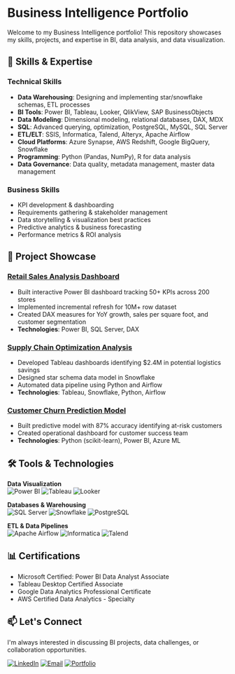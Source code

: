 # Business Intelligence Portfolio

Welcome to my Business Intelligence portfolio! This repository showcases my skills, projects, and expertise in BI, data analysis, and data visualization.

## 🚀 Skills & Expertise

### Technical Skills
- **Data Warehousing**: Designing and implementing star/snowflake schemas, ETL processes
- **BI Tools**: Power BI, Tableau, Looker, QlikView, SAP BusinessObjects
- **Data Modeling**: Dimensional modeling, relational databases, DAX, MDX
- **SQL**: Advanced querying, optimization, PostgreSQL, MySQL, SQL Server
- **ETL/ELT**: SSIS, Informatica, Talend, Alteryx, Apache Airflow
- **Cloud Platforms**: Azure Synapse, AWS Redshift, Google BigQuery, Snowflake
- **Programming**: Python (Pandas, NumPy), R for data analysis
- **Data Governance**: Data quality, metadata management, master data management

### Business Skills
- KPI development & dashboarding
- Requirements gathering & stakeholder management
- Data storytelling & visualization best practices
- Predictive analytics & business forecasting
- Performance metrics & ROI analysis

## 📂 Project Showcase

### [Retail Sales Analysis Dashboard](project1_link)
- Built interactive Power BI dashboard tracking 50+ KPIs across 200 stores
- Implemented incremental refresh for 10M+ row dataset
- Created DAX measures for YoY growth, sales per square foot, and customer segmentation
- **Technologies**: Power BI, SQL Server, DAX

### [Supply Chain Optimization Analysis](project2_link)
- Developed Tableau dashboards identifying $2.4M in potential logistics savings
- Designed star schema data model in Snowflake
- Automated data pipeline using Python and Airflow
- **Technologies**: Tableau, Snowflake, Python, Airflow

### [Customer Churn Prediction Model](project3_link)
- Built predictive model with 87% accuracy identifying at-risk customers
- Created operational dashboard for customer success team
- **Technologies**: Python (scikit-learn), Power BI, Azure ML

## 🛠️ Tools & Technologies

**Data Visualization**  
![Power BI](https://img.shields.io/badge/Power_BI-F2C811?style=for-the-badge&logo=Power-BI&logoColor=black)
![Tableau](https://img.shields.io/badge/Tableau-E97627?style=for-the-badge&logo=Tableau&logoColor=white)
![Looker](https://img.shields.io/badge/Looker-4285F4?style=for-the-badge&logo=Looker&logoColor=white)

**Databases & Warehousing**  
![SQL Server](https://img.shields.io/badge/Microsoft_SQL_Server-CC2927?style=for-the-badge&logo=microsoft-sql-server&logoColor=white)
![Snowflake](https://img.shields.io/badge/Snowflake-29B5E8?style=for-the-badge&logo=Snowflake&logoColor=white)
![PostgreSQL](https://img.shields.io/badge/PostgreSQL-316192?style=for-the-badge&logo=postgresql&logoColor=white)

**ETL & Data Pipelines**  
![Apache Airflow](https://img.shields.io/badge/Apache_Airflow-017CEE?style=for-the-badge&logo=Apache-Airflow&logoColor=white)
![Informatica](https://img.shields.io/badge/Informatica-FF4D00?style=for-the-badge)
![Talend](https://img.shields.io/badge/Talend-1675BC?style=for-the-badge&logo=Talend&logoColor=white)

## 📊 Certifications
- Microsoft Certified: Power BI Data Analyst Associate
- Tableau Desktop Certified Associate
- Google Data Analytics Professional Certificate
- AWS Certified Data Analytics - Specialty

## 📫 Let's Connect
I'm always interested in discussing BI projects, data challenges, or collaboration opportunities.

[![LinkedIn](https://img.shields.io/badge/LinkedIn-0077B5?style=for-the-badge&logo=linkedin&logoColor=white)]((https://www.linkedin.com/in/muhammad-usman-ashraf1/))
[![Email](https://img.shields.io/badge/Email-D14836?style=for-the-badge&logo=gmail&logoColor=white)](mailto:musmanashraf635@gmail.com)
[![Portfolio](https://img.shields.io/badge/Portfolio-4285F4?style=for-the-badge&logo=Google-Chrome&logoColor=white)](your_portfolio_url)
